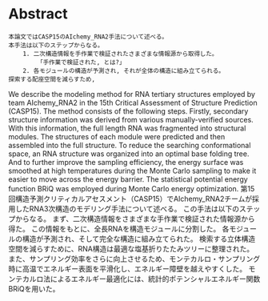 # Abstract
    本論文ではCASP15のAIchemy_RNA2手法について述べる。
    本手法は以下のステップからなる。
        1. 二次構造情報を手作業で検証されたさまざまな情報源から取得した。
            「手作業で検証された, とは?」
        2. 各モジュールの構造が予測され, それが全体の構造に組み立てられる。
    探索する配座空間を減らすため, 
We describe the modeling method for RNA tertiary structures employed by team AIchemy_RNA2 in the 15th Critical Assessment of Structure Prediction (CASP15). The method consists of the following steps. Firstly, secondary structure information was derived from various manually-verified sources. With this information, the full length RNA was fragmented into structural modules. The structures of each module were predicted and then assembled into the full structure. To reduce the searching conformational space, an RNA structure was organized into an optimal base folding tree. And to further improve the sampling efficiency, the energy surface was smoothed at high temperatures during the Monte Carlo sampling to make it easier to move across the energy barrier. The statistical potential energy function BRiQ was employed during Monte Carlo energy optimization.
    第15回構造予測クリティカルアセスメント（CASP15）でAIchemy_RNA2チームが採用したRNA3次構造のモデリング手法について述べる。 この手法は以下のステップからなる。 まず、二次構造情報をさまざまな手作業で検証された情報源から得た。 この情報をもとに、全長RNAを構造モジュールに分割した。 各モジュールの構造が予測され、そして完全な構造に組み立てられた。 検索する立体構造空間を減らすために、RNA構造は最適な塩基折りたたみツリーに整理された。 また、サンプリング効率をさらに向上させるため、モンテカルロ・サンプリング時に高温でエネルギー表面を平滑化し、エネルギー障壁を越えやすくした。 モンテカルロ法によるエネルギー最適化には、統計的ポテンシャルエネルギー関数BRiQを用いた。








